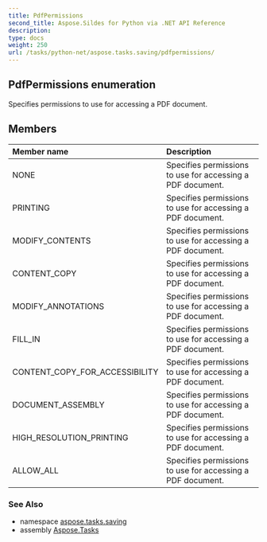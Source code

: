```yaml
---
title: PdfPermissions
second_title: Aspose.Sildes for Python via .NET API Reference
description: 
type: docs
weight: 250
url: /tasks/python-net/aspose.tasks.saving/pdfpermissions/
---
```


## PdfPermissions enumeration

Specifies permissions to use for accessing a PDF document.

## Members
| Member name | Description |
| :- | :- |
|NONE|Specifies permissions to use for accessing a PDF document.|
|PRINTING|Specifies permissions to use for accessing a PDF document.|
|MODIFY_CONTENTS|Specifies permissions to use for accessing a PDF document.|
|CONTENT_COPY|Specifies permissions to use for accessing a PDF document.|
|MODIFY_ANNOTATIONS|Specifies permissions to use for accessing a PDF document.|
|FILL_IN|Specifies permissions to use for accessing a PDF document.|
|CONTENT_COPY_FOR_ACCESSIBILITY|Specifies permissions to use for accessing a PDF document.|
|DOCUMENT_ASSEMBLY|Specifies permissions to use for accessing a PDF document.|
|HIGH_RESOLUTION_PRINTING|Specifies permissions to use for accessing a PDF document.|
|ALLOW_ALL|Specifies permissions to use for accessing a PDF document.|

### See Also

* namespace [aspose.tasks.saving](/tasks/python-net/aspose.tasks.saving/)
* assembly [Aspose.Tasks](/tasks/python-net/)

